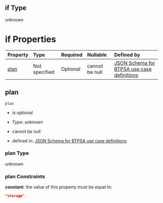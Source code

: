 ## if Type

unknown

# if Properties

| Property      | Type          | Required | Nullable       | Defined by                                                                                                                                                                                                                                  |
| :------------ | :------------ | :------- | :------------- | :------------------------------------------------------------------------------------------------------------------------------------------------------------------------------------------------------------------------------------------ |
| [plan](#plan) | Not specified | Optional | cannot be null | [JSON Schema for BTPSA use case definitions](btpsa-usecase-properties-services-items-allof-1-then-allof-80-then-allof-3-if-properties-plan.md "undefined#/properties/services/items/allOf/1/then/allOf/80/then/allOf/3/if/properties/plan") |

## plan



`plan`

*   is optional

*   Type: unknown

*   cannot be null

*   defined in: [JSON Schema for BTPSA use case definitions](btpsa-usecase-properties-services-items-allof-1-then-allof-80-then-allof-3-if-properties-plan.md "undefined#/properties/services/items/allOf/1/then/allOf/80/then/allOf/3/if/properties/plan")

### plan Type

unknown

### plan Constraints

**constant**: the value of this property must be equal to:

```json
"storage"
```
